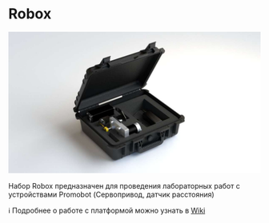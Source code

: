 # Robox

![device_image](https://github.com/Promobot-education/robox/blob/master/docs/res/robox.png "Robox") 

Набор Robox предназначен для проведения лабораторных работ с устройствами Promobot (Сервопривод, датчик расстояния)

ℹ️ Подробнее о работе с платформой можно узнать в [Wiki](https://github.com/shabu-rov/Robox/wiki)
